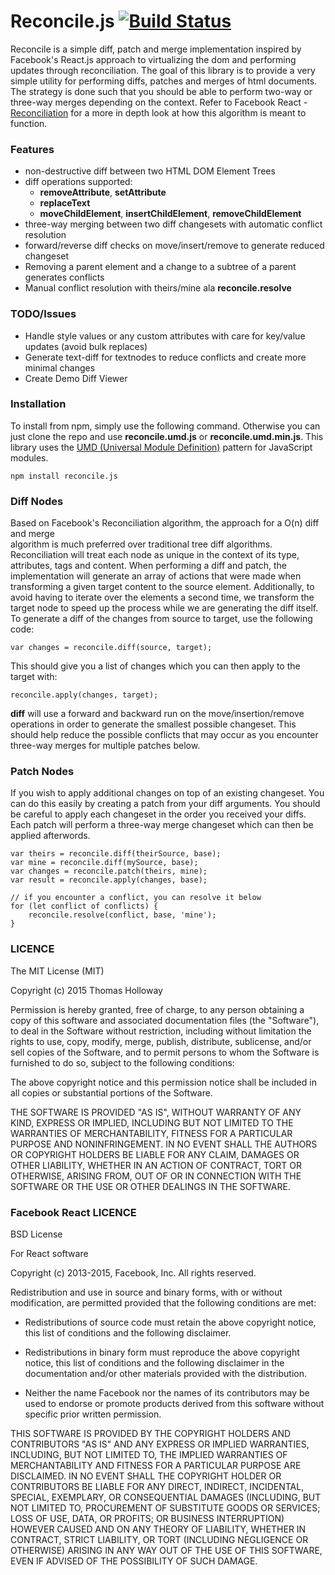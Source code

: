 # Reconcile.js  [![Build Status](https://secure.travis-ci.org/nyxtom/reconcile.js.png?branch=master)](https://travis-ci.org/nyxtom/reconcile.js)
Reconcile is a simple diff, patch and merge implementation inspired by Facebook's React.js 
approach to virtualizing the dom and performing updates through reconciliation.
The goal of this library is to provide a very simple utility for performing diffs,
patches and merges of html documents. The strategy is done such that you should be able
to perform two-way or three-way merges depending on the context. Refer to
Facebook React -
[Reconciliation](https://facebook.github.io/react/docs/reconciliation.html)
for a more in depth look at how this algorithm is meant to function.

### Features

- non-destructive diff between two HTML DOM Element Trees
- diff operations supported:
  - **removeAttribute**, **setAttribute**
  - **replaceText**
  - **moveChildElement**, **insertChildElement**, **removeChildElement**
- three-way merging between two diff changesets with automatic conflict resolution
- forward/reverse diff checks on move/insert/remove to generate reduced changeset
- Removing a parent element and a change to a subtree of a parent generates conflicts
- Manual conflict resolution with theirs/mine ala **reconcile.resolve**

### TODO/Issues

- Handle style values or any custom attributes with care for key/value updates (avoid bulk replaces)
- Generate text-diff for textnodes to reduce conflicts and create more minimal changes
- Create Demo Diff Viewer

### Installation

To install from npm, simply use the following command. Otherwise you can
just clone the repo and use **reconcile.umd.js** or
**reconcile.umd.min.js**. This library uses the [UMD (Universal Module
Definition)](https://github.com/umdjs/umd) pattern for JavaScript modules.

```
npm install reconcile.js
```

### Diff Nodes
Based on Facebook's Reconciliation algorithm, the approach for a O(n) diff and merge  
algorithm is much preferred over traditional tree diff algorithms. Reconciliation will
treat each node as unique in the context of its type, attributes, tags and content. When
performing a diff and patch, the implementation will generate an array of actions that
were made when transforming a given target content to the source element. Additionally,
to avoid having to iterate over the elements a second time, we transform the target node
to speed up the process while we are generating the diff itself. To generate a diff of
the changes from source to target, use the following code:

```
var changes = reconcile.diff(source, target);
```

This should give you a list of changes which you can then apply to the target with:

```
reconcile.apply(changes, target);
```

**diff** will use a forward and backward run on the move/insertion/remove operations
in order to generate the smallest possible changeset. This should help reduce the possible
conflicts that may occur as you encounter three-way merges for multiple patches below.

### Patch Nodes
If you wish to apply additional changes on top of an existing changeset. You can do
this easily by creating a patch from your diff arguments. You should be careful to
apply each changeset in the order you received your diffs. Each patch will perform
a three-way merge changeset which can then be applied afterwords.

```
var theirs = reconcile.diff(theirSource, base);
var mine = reconcile.diff(mySource, base);
var changes = reconcile.patch(theirs, mine);
var result = reconcile.apply(changes, base);

// if you encounter a conflict, you can resolve it below
for (let conflict of conflicts) {
    reconcile.resolve(conflict, base, 'mine');
}

```

### LICENCE

The MIT License (MIT)

Copyright (c) 2015 Thomas Holloway

Permission is hereby granted, free of charge, to any person obtaining a copy
of this software and associated documentation files (the "Software"), to deal
in the Software without restriction, including without limitation the rights
to use, copy, modify, merge, publish, distribute, sublicense, and/or sell
copies of the Software, and to permit persons to whom the Software is
furnished to do so, subject to the following conditions:

The above copyright notice and this permission notice shall be included in all
copies or substantial portions of the Software.

THE SOFTWARE IS PROVIDED "AS IS", WITHOUT WARRANTY OF ANY KIND, EXPRESS OR
IMPLIED, INCLUDING BUT NOT LIMITED TO THE WARRANTIES OF MERCHANTABILITY,
FITNESS FOR A PARTICULAR PURPOSE AND NONINFRINGEMENT. IN NO EVENT SHALL THE
AUTHORS OR COPYRIGHT HOLDERS BE LIABLE FOR ANY CLAIM, DAMAGES OR OTHER
LIABILITY, WHETHER IN AN ACTION OF CONTRACT, TORT OR OTHERWISE, ARISING FROM,
OUT OF OR IN CONNECTION WITH THE SOFTWARE OR THE USE OR OTHER DEALINGS IN THE
SOFTWARE.

### Facebook React LICENCE

BSD License

For React software

Copyright (c) 2013-2015, Facebook, Inc.
All rights reserved.

Redistribution and use in source and binary forms, with or without modification,
are permitted provided that the following conditions are met:

 * Redistributions of source code must retain the above copyright notice, this
   list of conditions and the following disclaimer.

 * Redistributions in binary form must reproduce the above copyright notice,
   this list of conditions and the following disclaimer in the documentation
   and/or other materials provided with the distribution.

 * Neither the name Facebook nor the names of its contributors may be used to
   endorse or promote products derived from this software without specific
   prior written permission.

THIS SOFTWARE IS PROVIDED BY THE COPYRIGHT HOLDERS AND CONTRIBUTORS "AS IS" AND
ANY EXPRESS OR IMPLIED WARRANTIES, INCLUDING, BUT NOT LIMITED TO, THE IMPLIED
WARRANTIES OF MERCHANTABILITY AND FITNESS FOR A PARTICULAR PURPOSE ARE
DISCLAIMED. IN NO EVENT SHALL THE COPYRIGHT HOLDER OR CONTRIBUTORS BE LIABLE FOR
ANY DIRECT, INDIRECT, INCIDENTAL, SPECIAL, EXEMPLARY, OR CONSEQUENTIAL DAMAGES
(INCLUDING, BUT NOT LIMITED TO, PROCUREMENT OF SUBSTITUTE GOODS OR SERVICES;
LOSS OF USE, DATA, OR PROFITS; OR BUSINESS INTERRUPTION) HOWEVER CAUSED AND ON
ANY THEORY OF LIABILITY, WHETHER IN CONTRACT, STRICT LIABILITY, OR TORT
(INCLUDING NEGLIGENCE OR OTHERWISE) ARISING IN ANY WAY OUT OF THE USE OF THIS
SOFTWARE, EVEN IF ADVISED OF THE POSSIBILITY OF SUCH DAMAGE.
